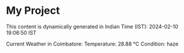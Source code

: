 # My Project

This content is dynamically generated in Indian Time (IST): 2024-02-10 19:06:50 IST


Current Weather in Coimbatore:
Temperature: 28.88 °C
Condition: haze
